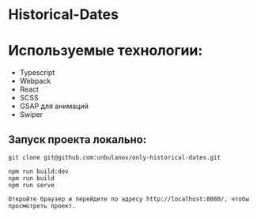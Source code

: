 # Historical-Dates

# Используемые технологии:
- Typescript
- Webpack
- React
- SCSS
- GSAP для анимаций
- Swiper

## Запуск проекта локально:

```
git clone git@github.com:unbulanov/only-historical-dates.git
```

```console
npm run build:dev
npm run build
npm run serve
```
```
Откройте браузер и перейдите по адресу http://localhost:8080/, чтобы просмотреть проект.
```
